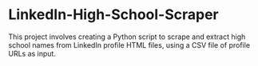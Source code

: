 # LinkedIn-High-School-Scraper
This project involves creating a Python script to scrape and extract high school names from LinkedIn profile HTML files, using a CSV file of profile URLs as input.
